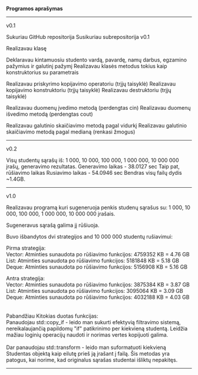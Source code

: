 <b>Programos aprašymas</b>

<hr></hr>

v0.1

Sukuriau GitHub repositorija
Susikuriau subrepositorija v0.1

Realizavau klasę

Deklaravau kintamuosiu studento vardą, pavardę, namų darbus, egzamino pažymius ir galutinį pažymį
Realizavau klasės metodus tokius kaip konstruktorius su parametrais

Realizavau priskyrimo kopijavimo operatoriu (trįjų taisyklė)
Realizavau kopijavimo konstruktoriu (trįjų taisyklė)
Realizavau destruktoriu (trįjų taisyklė)

Realizavau duomenų įvedimo metodą (perdengtas cin)
Realizavau duomenų išvedimo metodą (perdengtas cout)

Realizavau galutinio skaičiavimo metodą pagal vidurkį
Realizavau galutinio skaičiavimo metodą pagal medianą (renkasi žmogus)

<hr></hr>
v0.2

Visų studentų sąrašų iš: 1 000, 10 000, 100 000, 1 000 000, 10 000 000 įrašų, generavimo rezultatas.
Generavimo laikas - 38.0127 sec
Taip pat, rūšiavimo laikas
Rusiavimo laikas - 54.0946 sec
Bendras visų failų dydis ~1.4GB.

<hr></hr>

v1.0

Realizavau programą kuri sugeneruoja penkis studenų sąrašus su: 1 000, 10 000, 100 000, 1 000 000, 10 000 000 įrašais.

Sugeneravus sąrašą galima jį rūšiuoja.

Buvo išbandytos dvi strategijos and 10 000 000 studentų rušiavimui:

Pirma strategija: <br>
Vector: Atminties sunaudota po rūšiavimo funkcijos: 4759352 KB = 4.76 GB <br>
List: Atminties sunaudota po rūšiavimo funkcijos: 5181848 KB = 5.18 GB <br>
Deque: Atminties sunaudota po rūšiavimo funkcijos: 5156908 KB = 5.16 GB <br>

Antra strategija: <br>
Vector: Atminties sunaudota po rūšiavimo funkcijos: 3875384 KB = 3.87 GB <br>
List: Atminties sunaudota po rūšiavimo funkcijos: 3095064 KB = 3.09 GB <br>
Deque: Atminties sunaudota po rūšiavimo funkcijos: 4032188 KB = 4.03 GB <br>  
<br> 
Pabandžiau Kitokias duotas funkcijas: <br>
Panaudojau std::copy_if - leido man sukurti efektyvią filtravimo sistemą, nereikalaujančią papildomų "if" patikrinimo per kiekvieną studentą.
Leidžia mažiau loginių operacijų naudoti ir norimas vertes kopijuoti galima.
<br><br>
Dar panaudojau std::transform - leido man suformatuoti kiekvieną Studentas objektą kaip eilutę prieš ją įrašant į failą.
Šis metodas yra patogus, kai norime, kad originalus sąrašas studentai išliktų nepakitęs.
<hr></hr>
